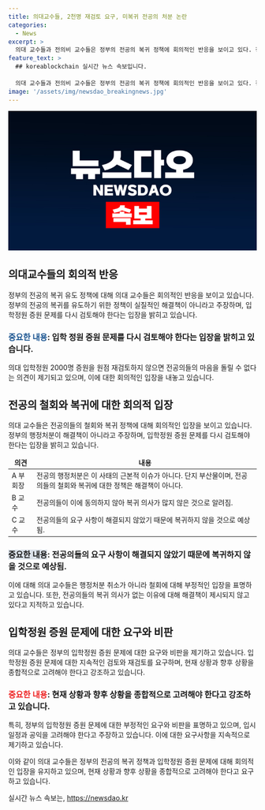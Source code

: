 ```yaml
---
title: 의대교수들, 2천명 재검토 요구, 미복귀 전공의 처분 논란
categories:
  - News
excerpt: >
  의대 교수들과 전의비 교수들은 정부의 전공의 복귀 정책에 회의적인 반응을 보이고 있다. 정부는 미복귀 전공의들에 대한 행정처분을 하지 않기로 했지만, 의대 교수들은 새로운 전공의 모집 일정과 2000명 증원 문제를 논의해야 한다고 주장하며 회의적인 입장을 보였다. 이에 대해 전의교협 부회장은 전공의들이 병원을 떠난 이유는 정책 강행과 부증원에 반대했기 때문이라며 정부의 대책이 필요하다고 주장했다. 전의비 교수들도 마찬가지로 전공의들의 요구를 충족시키지 못했다며 복귀 의사가 적을 것으로 예상했다. 전공의들의 복귀에도 행정처분을 하지 않을 것이라는 정부의 발표에 대해 의료계 대표 변호사도 비판적인 입장을 밝히고 있다.
feature_text: >
  ## koreablockchain 실시간 뉴스 속보입니다.

  의대 교수들과 전의비 교수들은 정부의 전공의 복귀 정책에 회의적인 반응을 보이고 있다. 정부는 미복귀 전공의들에 대한 행정처분을 하지 않기로 했지만, 의대 교수들은 새로운 전공의 모집 일정과 2000명 증원 문제를 논의해야 한다고 주장하며 회의적인 입장을 보였다. 이에 대해 전의교협 부회장은 전공의들이 병원을 떠난 이유는 정책 강행과 부증원에 반대했기 때문이라며 정부의 대책이 필요하다고 주장했다. 전의비 교수들도 마찬가지로 전공의들의 요구를 충족시키지 못했다며 복귀 의사가 적을 것으로 예상했다. 전공의들의 복귀에도 행정처분을 하지 않을 것이라는 정부의 발표에 대해 의료계 대표 변호사도 비판적인 입장을 밝히고 있다.
image: '/assets/img/newsdao_breakingnews.jpg'
---
```


<p><img src="/assets/img/newsdao_breakingnews.jpg" alt="koreablockchain 속보" /></p>

<h2 data-ke-size="size26">의대교수들의 회의적 반응</h2>

<p data-ke-size="size16">정부의 전공의 복귀 유도 정책에 대해 의대 교수들은 회의적인 반응을 보이고 있습니다. 정부의 전공의 복귀를 유도하기 위한 정책이 실질적인 해결책이 아니라고 주장하며, 입학정원 증원 문제를 다시 검토해야 한다는 입장을 밝히고 있습니다.</p>

<h3><b><span style="color: #1a5490;">중요한 내용</span></b>: 입학 정원 증원 문제를 다시 검토해야 한다는 입장을 밝히고 있습니다.</h3>

<p>의대 입학정원 2000명 증원을 원점 재검토하지 않으면 전공의들의 마음을 돌릴 수 없다는 의견이 제기되고 있으며, 이에 대한 회의적인 입장을 내놓고 있습니다.</p>

<h2 data-ke-size="size26">전공의 철회와 복귀에 대한 회의적 입장</h2>

<p data-ke-size="size16">의대 교수들은 전공의들의 철회와 복귀 정책에 대해 회의적인 입장을 보이고 있습니다. 정부의 행정처분이 해결책이 아니라고 주장하며, 입학정원 증원 문제를 다시 검토해야 한다는 입장을 밝히고 있습니다.</p>

<table>
<thead>
<tr>
<td style="text-align: center; height: 17px;"><b>의견</b></td>
<td style="text-align: center; height: 17px;"><b>내용</b></td>
</tr>
</thead>
<tbody>
<tr>
<td style="text-align: left;">A 부회장</td>
<td style="text-align: left;">전공의 행정처분은 이 사태의 근본적 이슈가 아니다. 단지 부산물이며, 전공의들의 철회와 복귀에 대한 정책은 해결책이 아니다.</td>
</tr>
<tr>
<td style="text-align: left;">B 교수</td>
<td style="text-align: left;">전공의들이 이에 동의하지 않아 복귀 의사가 많지 않은 것으로 알려짐.</td>
</tr>
<tr>
<td style="text-align: left;">C 교수</td>
<td style="text-align: left;">전공의들의 요구 사항이 해결되지 않았기 때문에 복귀하지 않을 것으로 예상됨.</td>
</tr>
</tbody>
</table>

<h3><b><span style="background-color: #21538527;">중요한 내용</span></b>: 전공의들의 요구 사항이 해결되지 않았기 때문에 복귀하지 않을 것으로 예상됨.</h3>

<p>이에 대해 의대 교수들은 행정처분 취소가 아니라 철회에 대해 부정적인 입장을 표명하고 있습니다. 또한, 전공의들의 복귀 의사가 없는 이유에 대해 해결책이 제시되지 않고 있다고 지적하고 있습니다.</p>

<h2 data-ke-size="size26">입학정원 증원 문제에 대한 요구와 비판</h2>

<p data-ke-size="size16">의대 교수들은 정부의 입학정원 증원 문제에 대한 요구와 비판을 제기하고 있습니다. 입학정원 증원 문제에 대한 지속적인 검토와 재검토를 요구하며, 현재 상황과 향후 상황을 종합적으로 고려해야 한다고 강조하고 있습니다.</p>

<h3><b><span style="color: #ee2323;">중요한 내용</span></b>: 현재 상황과 향후 상황을 종합적으로 고려해야 한다고 강조하고 있습니다.</h3>

<p>특히, 정부의 입학정원 증원 문제에 대한 부정적인 요구와 비판을 표명하고 있으며, 입시 일정과 공익을 고려해야 한다고 주장하고 있습니다. 이에 대한 요구사항을 지속적으로 제기하고 있습니다.</p>

<p>이와 같이 의대 교수들은 정부의 전공의 복귀 정책과 입학정원 증원 문제에 대해 회의적인 입장을 유지하고 있으며, 현재 상황과 향후 상황을 종합적으로 고려해야 한다고 요구하고 있습니다.</p>
실시간 뉴스 속보는, <a href="https://newsdao.kr" rel="dofollow">https://newsdao.kr</a>


